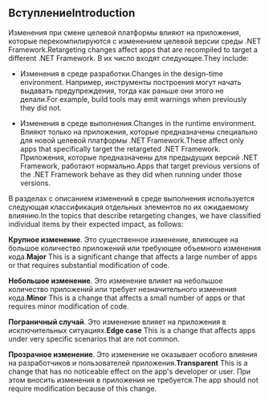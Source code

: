 ## <a name="introduction"></a><span data-ttu-id="84313-101">Вступление</span><span class="sxs-lookup"><span data-stu-id="84313-101">Introduction</span></span>
<span data-ttu-id="84313-102">Изменения при смене целевой платформы влияют на приложения, которые перекомпилируются с изменением целевой версии среды .NET Framework.</span><span class="sxs-lookup"><span data-stu-id="84313-102">Retargeting changes affect apps that are recompiled to target a different .NET Framework.</span></span> <span data-ttu-id="84313-103">В их число входят следующее.</span><span class="sxs-lookup"><span data-stu-id="84313-103">They include:</span></span>

* <span data-ttu-id="84313-104">Изменения в среде разработки.</span><span class="sxs-lookup"><span data-stu-id="84313-104">Changes in the design-time environment.</span></span> <span data-ttu-id="84313-105">Например, инструменты построения могут начать выдавать предупреждения, тогда как раньше они этого не делали.</span><span class="sxs-lookup"><span data-stu-id="84313-105">For example, build tools may emit warnings when previously they did not.</span></span>

* <span data-ttu-id="84313-106">Изменения в среде выполнения.</span><span class="sxs-lookup"><span data-stu-id="84313-106">Changes in the runtime environment.</span></span> <span data-ttu-id="84313-107">Влияют только на приложения, которые предназначены специально для новой целевой платформы .NET Framework.</span><span class="sxs-lookup"><span data-stu-id="84313-107">These affect only apps that specifically target the retargeted .NET Framework.</span></span> <span data-ttu-id="84313-108">Приложения, которые предназначены для предыдущих версий .NET Framework, работают нормально.</span><span class="sxs-lookup"><span data-stu-id="84313-108">Apps that target previous versions of the .NET Framework behave as they did when running under those versions.</span></span>

<span data-ttu-id="84313-109">В разделах с описанием изменений в среде выполнения используется следующая классификация отдельных элементов по их ожидаемому влиянию.</span><span class="sxs-lookup"><span data-stu-id="84313-109">In the topics that describe retargeting changes, we have classified individual items by their expected impact, as follows:</span></span>

<span data-ttu-id="84313-110">**Крупное изменение**. Это существенное изменение, влияющее на большое количество приложений или требующее объемного изменения кода.</span><span class="sxs-lookup"><span data-stu-id="84313-110">**Major** This is a significant change that affects a large number of apps or that requires substantial modification of code.</span></span>

<span data-ttu-id="84313-111">**Небольшое изменение**. Это изменение влияет на небольшое количество приложений или требует незначительного изменения кода.</span><span class="sxs-lookup"><span data-stu-id="84313-111">**Minor** This is a change that affects a small number of apps or that requires minor modification of code.</span></span>

<span data-ttu-id="84313-112">**Пограничный случай**. Это изменение влияет на приложения в исключительных ситуациях.</span><span class="sxs-lookup"><span data-stu-id="84313-112">**Edge case** This is a change that affects apps under very specific scenarios that are not common.</span></span>

<span data-ttu-id="84313-113">**Прозрачное изменение**. Это изменение не оказывает особого влияния на разработчиков и пользователей приложения.</span><span class="sxs-lookup"><span data-stu-id="84313-113">**Transparent** This is a change that has no noticeable effect on the app's developer or user.</span></span> <span data-ttu-id="84313-114">При этом вносить изменения в приложения не требуется.</span><span class="sxs-lookup"><span data-stu-id="84313-114">The app should not require modification because of this change.</span></span>
